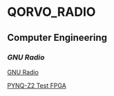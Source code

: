 # **QORVO_RADIO**

## **Computer Engineering**
### *GNU Radio*

[GNU Radio](GNU_Radio/GNU_Radio.MD)

[PYNQ-Z2 Test FPGA](PYNQ/PYNQ_Testing.MD)

